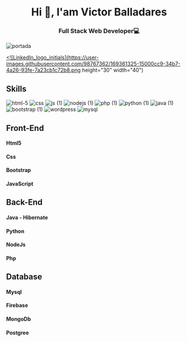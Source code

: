 <h1 align="center"> Hi 👋, I'am Victor Balladares </h1>
<h3 align="center">Full Stack Web Developer💻</h3>

![portada](https://user-images.githubusercontent.com/98767362/169353495-fbd40105-4a67-4fd5-9841-15674a5de0ed.png)

<a href="linkedin.com/in/victormballadares"><![LinkedIn_logo_initials](https://user-images.githubusercontent.com/98767362/169361325-15000cc9-34b7-4a26-93fe-7a23cb1c72b8.png height="30" width="40")</a>


## Skills

![html-5](https://user-images.githubusercontent.com/98767362/169284756-a8071cdb-735e-4549-a5f0-2d5eafa95eca.png)
![css](https://user-images.githubusercontent.com/98767362/169284833-e943afb6-14ca-4e89-8d5b-5c2ff5b5e13e.png)
![js (1)](https://user-images.githubusercontent.com/98767362/169284937-712e1b80-3a7b-46f1-bbca-ce91b584cce8.png)
![nodejs (1)](https://user-images.githubusercontent.com/98767362/169349254-5ab7ef56-bae7-4080-8409-5c896f41d358.png)
![php (1)](https://user-images.githubusercontent.com/98767362/169349313-8ca39eee-9c97-4fcf-8d1a-21a55f485a0c.png)
![python (1)](https://user-images.githubusercontent.com/98767362/169349381-a69569d8-c370-4e37-976a-3ade6e662129.png)
![java (1)](https://user-images.githubusercontent.com/98767362/169349436-7d4b794c-bbcc-47bb-aaee-7d96e6a0271e.png)
![bootstrap (1)](https://user-images.githubusercontent.com/98767362/169349632-ee6b327c-4a5e-489d-ab62-cd9b3101928f.png)
![wordpress](https://user-images.githubusercontent.com/98767362/169349679-185eb0a6-9313-4dc3-b236-524ff3943ca5.png)
![mysql](https://user-images.githubusercontent.com/98767362/169349911-01ccea12-39b6-4bb6-a4ae-23c49a8e0a1a.png)

## Front-End
<h4>Html5</h4>
<h4>Css</h4>
<h4>Bootstrap</h4>
<h4>JavaScript</h4>

## Back-End
<h4>Java - Hibernate</h4>
<h4>Python</h4>
<h4>NodeJs</h4>
<h4>Php</h4>


## Database
<h4>Mysql</h4>
<h4>Firebase</h4>
<h4>MongoDb</h4>
<h4>Postgree</h4>
